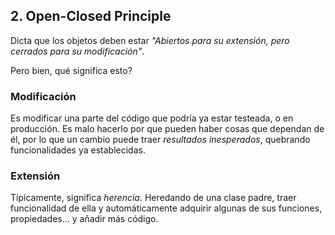 ## 2. Open-Closed Principle

Dicta que los objetos deben estar *"Abiertos para su extensión, pero cerrados para su modificación"*. 

Pero bien, qué significa esto?

### Modificación

Es modificar una parte del código que podría ya estar testeada, o en producción. Es malo hacerlo por que pueden haber cosas que dependan de él, por lo que un cambio puede traer *resultados inesperados*, quebrando funcionalidades ya establecidas.

### Extensión

Típicamente, significa *herencia*. Heredando de una clase padre, traer funcionalidad de ella y automáticamente adquirir algunas de sus funciones, propiedades... y añadir más código.